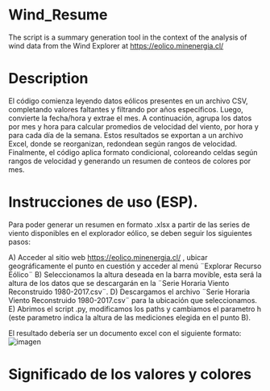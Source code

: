 # Wind_Resume
The script is a summary generation tool in the context of the analysis of wind data from the Wind Explorer at https://eolico.minenergia.cl/

# Description

El código comienza leyendo datos eólicos presentes en un archivo CSV, completando valores faltantes y filtrando por años específicos. Luego, convierte la fecha/hora y extrae el mes. A continuación, agrupa los datos por mes y hora para calcular promedios de velocidad del viento, por hora y para cada día de la semana. Estos resultados se exportan a un archivo Excel, donde se reorganizan, redondean según rangos de velocidad. Finalmente, el código aplica formato condicional, coloreando celdas según rangos de velocidad y generando un resumen de conteos de colores por mes.

# Instrucciones de uso (ESP).

Para poder generar un resumen en formato .xlsx a partir de las series de viento disponibles en el explorador eólico, se deben seguir los siguientes pasos:

A) Acceder al sitio web https://eolico.minenergia.cl/ , ubicar geográficamente el punto en cuestión y acceder al menú ¨Explorar Recurso Eólico¨
B) Seleccionamos la altura deseada en la barra movible, esta será la altura de los datos que se descargarán en la ¨Serie Horaria Viento Reconstruido 1980-2017.csv¨.
D) Descargamos el archivo ¨Serie Horaria Viento Reconstruido 1980-2017.csv¨ para la ubicación que seleccionamos.
E) Abrimos el script .py, modificamos los paths y cambiamos el parametro h (este parametro indica la altura de las mediciones elegida en el punto B).


El resultado debería ser un documento excel con el siguiente formato:
![imagen](https://github.com/naranguiz/Wind_Resume/assets/43880651/0d6974a3-c738-4835-b9c4-23238352e3f4)

# Significado de los valores y colores




